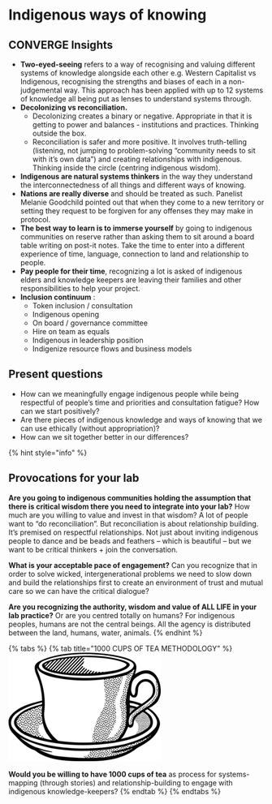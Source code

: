 # Indigenous ways of knowing

## CONVERGE Insights

* **Two-eyed-seeing** refers to a way of recognising and valuing different systems of knowledge alongside each other e.g. Western Capitalist vs Indigenous, recognising the strengths and biases of each in a non-judgemental way. This approach has been applied with up to 12 systems of knowledge all being put as lenses to understand systems through. 
* **Decolonizing vs reconciliation.**
  * Decolonizing creates a binary or negative. Appropriate in that it is getting to power and balances - institutions and practices. Thinking outside the box.
  * Reconciliation is safer and more positive. It involves truth-telling \(listening, not jumping to problem-solving “community needs to sit with it’s own data”\) and creating relationships with indigenous. Thinking inside the circle \(centring indigenous wisdom\). 
* **Indigenous are natural systems thinkers** in the way they understand the interconnectedness of all things and different ways of knowing. 
* **Nations are really diverse** and should be treated as such. Panelist Melanie Goodchild pointed out that when they come to a new territory or setting they request to be forgiven for any offenses they may make in protocol. 
* **The best way to learn is to immerse yourself** by going to indigenous communities on reserve rather than asking them to sit around a board table writing on post-it notes. Take the time to enter into a different experience of time, language, connection to land and relationship to people. 
* **Pay people for their time**, recognizing a lot is asked of indigenous elders and knowledge keepers are leaving their families and other responsibilities to help your project. 
* **Inclusion continuum** :
  * Token inclusion / consultation
  * Indigenous opening
  * On board / governance committee
  * Hire on team as equals
  * Indigenous in leadership position
  * Indigenize resource flows and business models

## Present questions

* How can we meaningfully engage indigenous people while being respectful of people’s time and priorities and consultation fatigue? How can we start positively? 
* Are there pieces of indigenous knowledge and ways of knowing that we can use ethically \(without appropriation\)? 
* How can we sit together better in our differences? 

{% hint style="info" %}
## **Provocations for your lab**

**Are you going to indigenous communities holding the assumption that there is critical wisdom there you need to integrate into your lab?** How much are you willing to value and invest in that wisdom? A lot of people want to “do reconciliation”. But reconciliation is about relationship building. It’s premised on respectful relationships. Not just about inviting indigenous people to dance and be beads and feathers – which is beautiful – but we want to be critical thinkers + join the conversation.

**What is your acceptable pace of engagement?** Can you recognize that in order to solve wicked, intergenerational problems we need to slow down and build the relationships first to create an environment of trust and mutual care so we can have the critical dialogue?

**Are you recognizing the authority, wisdom and value of ALL LIFE in your lab practice?** Or are you centred totally on humans? For indigenous peoples, humans are not the central beings. All the agency is distributed between the land, humans, water, animals.
{% endhint %}

{% tabs %}
{% tab title="1000 CUPS OF TEA METHODOLOGY" %}
![](../.gitbook/assets/coffee-1295064_960_720.png)

**Would you be willing to have 1000 cups of tea** as process for systems-mapping \(through stories\) and relationship-building to engage with indigenous knowledge-keepers?
{% endtab %}
{% endtabs %}



